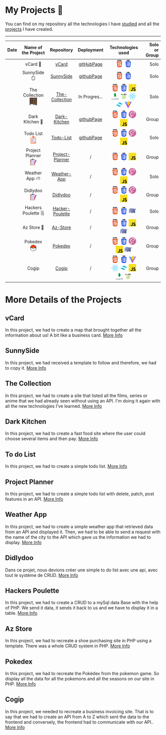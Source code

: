 # My Projects 🎒

You can find on my repository all the technologies I have [studied](https://github.com/MJordanBecode/Becode/tree/main/Learning) and all the [projects](https://github.com/MJordanBecode/Becode/tree/main/project) I have created.

---

| Date |                   Name of the Project                    |                                Repository                                 | Deployment  |                                                                                                                                                                                    Technologies used                                                                                                                                                                                    | Solo or Group |
| ---- | :------------------------------------------------------: | :-----------------------------------------------------------------------: | :---------: | :-------------------------------------------------------------------------------------------------------------------------------------------------------------------------------------------------------------------------------------------------------------------------------------------------------------------------------------------------------------------------------------: | ------------: |
|      |                         vCard 🪪                          | [vCard](https://github.com/MJordanBecode/Becode/tree/main/project/v_card) |    [gitHubPage](https://mjordanbecode.github.io/v_card/)         |                                                                                                                                                 ![html](assets/images/technologies/html.png) ![css](assets/images/technologies/css.png)                                                                                                                                                 |          Solo |
|      |                       SunnySide 🪞                       |    [SunnySide](https://github.com/MJordanBecode/Becode/tree/main/project/sunnyside-agency)                                |     [githubPage](https://mjordanbecode.github.io/sunnyside-agency/)        |                                                                                                                                                 ![html](assets/images/technologies/html.png) ![css](assets/images/technologies/css.png)    |          Solo |
|      |      The Collection ![](assets/images/escabeau.png)      |    [The-Collection](https://github.com/MJordanBecode/Becode/tree/main/project/2.0.TheCollection)                                                                       |     In Progres...        | ![html](assets/images/technologies/html.png) ![css](assets/images/technologies/css.png) ![js](assets/images/technologies/js.png) ![mongoDb](assets/images/technologies/mongoDb.png) ![nodeJs](assets/images/technologies/nodeJs.png) ![react](assets/images/technologies/react.png) ![tailwind](assets/images/technologies/tailwind.png) ![vite](assets/images/technologies/viteJs.png) |          Solo |
|      |                     Dark Kitchen 🍔                      |                                [Dark-Kitchen](https://github.com/MJordanBecode/Becode/tree/main/project/Dark-Kitchen)                                |        [githubPage](https://mjordanbecode.github.io/Dark-Kitchen/)     |                                                                                                      ![html](assets/images/technologies/html.png) ![css](assets/images/technologies/css.png) ![sass](assets/images/technologies/sass.png) ![js](assets/images/technologies/js.png)                                                                                                      |         Group |
|      | Todo List ![](assets/images/liste-de-choses-a-faire.png) |[Todo-List](https://github.com/MJordanBecode/Becode/tree/main/project/To-do-list)|   [githubPage](https://mjordanbecode.github.io/To-do-list/)          |                                                                                                      ![html](assets/images/technologies/html.png) ![css](assets/images/technologies/css.png) ![sass](assets/images/technologies/sass.png) ![js](assets/images/technologies/js.png)                                                                                                      |          Solo |
|      |  Project Planner ![](assets/images/liste-de-taches.png)  |   [Project-Planner](https://github.com/Iliess-A/Project_Planner)  |       /      |                                                                                                                            ![html](assets/images/technologies/html.png) ![css](assets/images/technologies/css.png) ![js](assets/images/technologies/js.png)                                                                                                                             |         Group |
|      |                      Weather App ⛅                      |                                [Weather-App](https://github.com/MJordanBecode/Becode/tree/main/project/Weather-app)                                |    /         |                                                                                                      ![html](assets/images/technologies/html.png) ![css](assets/images/technologies/css.png) ![sass](assets/images/technologies/sass.png) ![js](assets/images/technologies/js.png)                                                                                                      |          Solo |
|      |     Didlydoo ![](assets/images/liste-de-taches.png)      | [Didlydoo](https://github.com/Dj3y/didlydoo-app) | / |   ![html](assets/images/technologies/html.png) ![css](assets/images/technologies/css.png) ![sass](assets/images/technologies/sass.png) ![js](assets/images/technologies/js.png)                                                                                                      |         Group |
|      |                   Hackers Poulette 🗒️                    | [Hacker-Poulette](https://github.com/MJordanBecode/Becode/tree/main/project/Hackers_Poulette)    |     /        |                                                                                                                           ![html](assets/images/technologies/html.png) ![css](assets/images/technologies/css.png) ![php](assets/images/technologies/php.png)                                                                                                                            |          Solo |
|      |                       Az Store 👟                        |  [Az-Store](https://github.com/nyxisnyx/az-store)                                |     /        |                                                                                                       ![html](assets/images/technologies/html.png) ![css](assets/images/technologies/css.png) ![js](assets/images/technologies/js.png) ![php](assets/images/technologies/php.png)                                                                                                       |         Group |
|      |    Pokedex ![pokeball](assets/images/icons8-pokeball-24.png)         | [Pokedex](https://github.com/Yourisrachid/Pokedex) |  /   |![html](assets/images/technologies/html.png) ![css](assets/images/technologies/css.png) ![sass](assets/images/technologies/sass.png) ![js](assets/images/technologies/js.png) ![php](assets/images/technologies/php.png)                                                                                 |         Group |
|      |                          Cogip                           |                               [Cogip](https://github.com/manu-cj/cogip)                              |       /      | ![html](assets/images/technologies/html.png) ![css](assets/images/technologies/css.png) ![vite](assets/images/technologies/viteJs.png) ![react](assets/images/technologies/react.png) ![tailwind](assets/images/technologies/tailwind.png) ![js](assets/images/technologies/js.png) ![mongoDb](assets/images/technologies/mongoDb.png) ![nodeJs](assets/images/technologies/nodeJs.png) |         Group |



# More Details of the Projects

## vCard
In this project, we had to create a map that brought together all the information about us! A bit like a business card. [More Info]()

## SunnySide
In this project, we had received a template to follow and therefore, we had to copy it. [More Info]()

## The Collection 
In this project, we had to create a site that listed all the films, series or anime that we had already seen without using an API. I'm doing it again with all the new technologies I've learned. [More Info]()

## Dark Kitchen 
In this project, we had to create a fast food site where the user could choose several items and then pay. [More Info]()

## To do List
In this project, we had to create a simple todo list. [More Info]()

## Project Planner
In this project, we had to create a simple todo list with delete, patch, post features in an API. [More Info]()

## Weather App 
In this project, we had to create a simple weather app that retrieved data from an API and displayed it. Then, we had to be able to send a request with the name of the city to the API which gave us the information we had to display. [More Info]()

## Didlydoo 
Dans ce projet, nous devions créer une simple to do list avec une api, avec tout le système de CRUD. [More Info]()

## Hackers Poulette 

In this project, we had to create a CRUD to a mySql data Base with the help of PHP. We send it data, it sends it back to us and we have to display it in a table. [More Info]()

## Az Store
In this project, we had to recreate a shoe purchasing site in PHP using a template. There was a whole CRUD system in PHP. [More Info]()

## Pokedex
In this project, we had to recreate the Pokédex from the pokemon game. So display all the data for all the pokemons and all the seasons on our site in PHP. [More Info]()

## Cogip
In this project, we needed to recreate a business invoicing site. That is to say that we had to create an API from A to Z which sent the data to the frontend and conversely, the frontend had to communicate with our API.. [More Info]()
